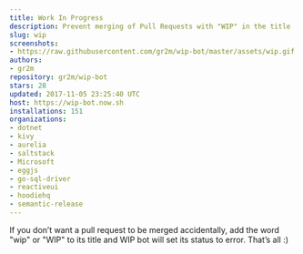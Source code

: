 ```yaml
---
title: Work In Progress
description: Prevent merging of Pull Requests with "WIP" in the title
slug: wip
screenshots:
- https://raw.githubusercontent.com/gr2m/wip-bot/master/assets/wip.gif
authors:
- gr2m
repository: gr2m/wip-bot
stars: 28
updated: 2017-11-05 23:25:40 UTC
host: https://wip-bot.now.sh
installations: 151
organizations:
- dotnet
- kivy
- aurelia
- saltstack
- Microsoft
- eggjs
- go-sql-driver
- reactiveui
- hoodiehq
- semantic-release
---
```


If you don’t want a pull request to be merged accidentally, add the word "wip" or "WIP" to its title and WIP bot will set its status to error. That’s all :)
